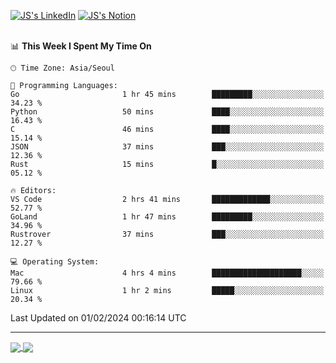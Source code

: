 
[![JS's LinkedIn](https://img.shields.io/badge/LinkedIn-blue?style=for-the-badge&logo=linkedin)](https://www.linkedin.com/in/jaeseung-lee-5a2a32139/) 
[![JS's Notion](https://img.shields.io/badge/Notion-black?style=for-the-badge&logo=notion)](https://bit.ly/ljswiki1) <br><br>
<!-- ![JS's GitHub stats](https://github-readme-stats-lemon-five.vercel.app/api?username=tkxkd0159&hide=contribs,prs,stars,issues&show_icons=true&theme=react&include_all_commits=true)   -->
<!-- ![Top Langs](https://github-readme-stats-lemon-five.vercel.app/api/top-langs/?username=tkxkd0159&layout=compact&hide=jupyter%20notebook,scss,html,css&langs_count=10)  -->


<!--START_SECTION:waka-->
📊 **This Week I Spent My Time On** 

```text
🕑︎ Time Zone: Asia/Seoul

💬 Programming Languages: 
Go                       1 hr 45 mins        █████████░░░░░░░░░░░░░░░░   34.23 % 
Python                   50 mins             ████░░░░░░░░░░░░░░░░░░░░░   16.43 % 
C                        46 mins             ████░░░░░░░░░░░░░░░░░░░░░   15.14 % 
JSON                     37 mins             ███░░░░░░░░░░░░░░░░░░░░░░   12.36 % 
Rust                     15 mins             █░░░░░░░░░░░░░░░░░░░░░░░░   05.12 % 

🔥 Editors: 
VS Code                  2 hrs 41 mins       █████████████░░░░░░░░░░░░   52.77 % 
GoLand                   1 hr 47 mins        █████████░░░░░░░░░░░░░░░░   34.96 % 
Rustrover                37 mins             ███░░░░░░░░░░░░░░░░░░░░░░   12.27 % 

💻 Operating System: 
Mac                      4 hrs 4 mins        ████████████████████░░░░░   79.66 % 
Linux                    1 hr 2 mins         █████░░░░░░░░░░░░░░░░░░░░   20.34 % 
```


 Last Updated on 01/02/2024 00:16:14 UTC
<!--END_SECTION:waka-->

---
<a href="https://github.com/tkxkd0159/dsalgo">
  <img align="center" src="https://github-readme-stats-lemon-five.vercel.app/api/pin/?username=tkxkd0159&repo=dsalgo&theme=react" />
</a>
<a href="https://github.com/tkxkd0159/books">
  <img align="center" src="https://github-readme-stats-lemon-five.vercel.app/api/pin/?username=tkxkd0159&repo=books&theme=react" />
</a>

<!---
- 🔭 I’m currently working on ...
- 🌱 I’m currently learning blockchain and distributed network
- 👯 I’m looking to collaborate on ...
- 🤔 I’m looking for help with ...
- 💬 Ask me about ...
- 📫 How to reach me: ...
- 😄 Pronouns: ...
- ⚡ Fun fact: ...
-->
